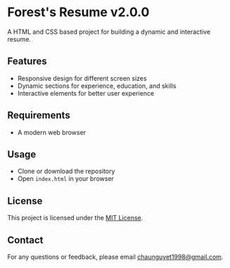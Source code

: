 # Forest's Resume v2.0.0

A HTML and CSS based project for building a dynamic and interactive resume.

## Features

- Responsive design for different screen sizes
- Dynamic sections for experience, education, and skills
- Interactive elements for better user experience

## Requirements

- A modern web browser

## Usage

- Clone or download the repository
- Open `index.html` in your browser

## License

This project is licensed under the [MIT License](https://opensource.org/licenses/MIT).

## Contact

For any questions or feedback, please email [chaunguyet1998@gmail.com](https://chaunguyet98.github.io/#contact).
